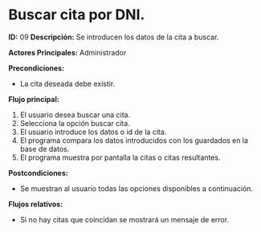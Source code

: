 # Buscar cita por DNI.

**ID:** 09	**Descripción:** Se introducen los datos de la cita a buscar.

**Actores Principales:** Administrador

**Precondiciones:**
* La cita deseada debe existir.

**Flujo principal:**
1. El usuario desea buscar una cita.
2. Selecciona la opción buscar cita.
3. El usuario introduce los datos o id de la cita.
4. El programa compara los datos introducidos con los guardados en la base de datos.
5. El programa muestra por pantalla la citas o citas resultantes.

**Postcondiciones:**
* Se muestran al usuario todas las opciones disponibles a continuación.

**Flujos relativos:**
* Si no hay citas que coincidan se mostrará un mensaje de error.
